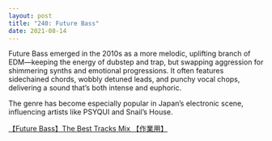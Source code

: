 ```yaml
---
layout: post
title: "240: Future Bass"
date: 2021-08-14
---
```


Future Bass emerged in the 2010s as a more melodic, uplifting branch of EDM—keeping the energy of dubstep and trap, but swapping aggression for shimmering synths and emotional progressions. It often features sidechained chords, wobbly detuned leads, and punchy vocal chops, delivering a sound that’s both intense and euphoric.

The genre has become especially popular in Japan’s electronic scene, influencing artists like PSYQUI and Snail’s House.

[【Future Bass】The Best Tracks Mix 【作業用】](https://youtu.be/TuUzAY0oXjk)
